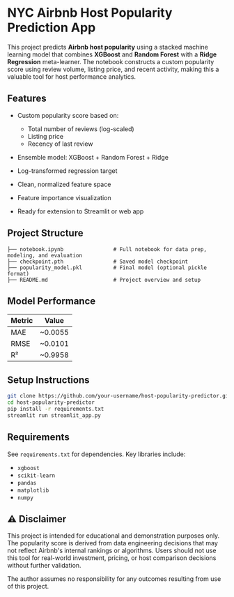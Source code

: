 # NYC Airbnb Host Popularity Prediction App

This project predicts **Airbnb host popularity** using a stacked machine learning model that combines **XGBoost** and **Random Forest** with a **Ridge Regression** meta-learner. The notebook constructs a custom popularity score using review volume, listing price, and recent activity, making this a valuable tool for host performance analytics.

## Features

* Custom popularity score based on:

  * Total number of reviews (log-scaled)
  * Listing price
  * Recency of last review
* Ensemble model: XGBoost + Random Forest + Ridge
* Log-transformed regression target
* Clean, normalized feature space
* Feature importance visualization
* Ready for extension to Streamlit or web app

## Project Structure

```
├── notebook.ipynb                # Full notebook for data prep, modeling, and evaluation
├── checkpoint.pth                # Saved model checkpoint
├── popularity_model.pkl          # Final model (optional pickle format)
├── README.md                     # Project overview and setup
```

## Model Performance

| Metric | Value    |
| ------ | -------- |
| MAE    | \~0.0055 |
| RMSE   | \~0.0101 |
| R²     | \~0.9958 |

## Setup Instructions

```bash
git clone https://github.com/your-username/host-popularity-predictor.git
cd host-popularity-predictor
pip install -r requirements.txt
streamlit run streamlit_app.py
```

## Requirements

See `requirements.txt` for dependencies. Key libraries include:

* `xgboost`
* `scikit-learn`
* `pandas`
* `matplotlib`
* `numpy`


## ⚠️ Disclaimer

This project is intended for educational and demonstration purposes only. The popularity score is derived from data engineering decisions that may not reflect Airbnb's internal rankings or algorithms. Users should not use this tool for real-world investment, pricing, or host comparison decisions without further validation.

The author assumes no responsibility for any outcomes resulting from use of this project.
